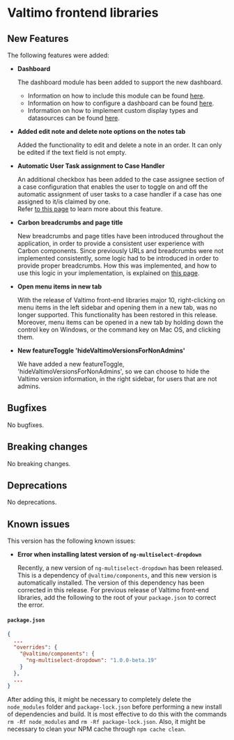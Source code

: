 # Valtimo frontend libraries

## New Features

The following features were added:

*   **Dashboard**

    The dashboard module has been added to support the new dashboard.

    * Information on how to include this module can be found [here](../../../nog-een-plek-geven/modules/core/dashboard.md).
    * Information on how to configure a dashboard can be found [here](../../../features/dashboard/).
    * Information on how to implement custom display types and datasources can be found [here](../../../features/dashboard/dashboard/).
*   **Added edit note and delete note options on the notes tab**

    Added the functionality to edit and delete a note in an order. It can only be edited if the text field is not empty.
*   **Automatic User Task assignment to Case Handler**

    An additional checkbox has been added to the case assignee section of a case configuration that enables the user to toggle on and off the automatic assignment of user tasks to a case handler if a case has one assigned to it/is claimed by one.\
    Refer [to this page](../../../features/document/automatic-task-assignment.md) to learn more about this feature.
*   **Carbon breadcrumbs and page title**

    New breadcrumbs and page titles have been introduced throughout the application, in order to provide a consistent user experience with Carbon components. Since previously URLs and breadcrumbs were not implemented consistently, some logic had to be introduced in order to provide proper breadcrumbs. How this was implemented, and how to use this logic in your implementation, is explained on [this page](../../../nog-een-plek-geven/reference/user-interface/breadcrumbs.md).
*   **Open menu items in new tab**

    With the release of Valtimo front-end libraries major 10, right-clicking on menu items in the left sidebar and opening them in a new tab, was no longer supported. This functionality has been restored in this release. Moreover, menu items can be opened in a new tab by holding down the control key on Windows, or the command key on Mac OS, and clicking them.
*   **New featureToggle 'hideValtimoVersionsForNonAdmins'**

    We have added a new featureToggle, 'hideValtimoVersionsForNonAdmins', so we can choose to hide the Valtimo version information, in the right sidebar, for users that are not admins.

## Bugfixes

No bugfixes.

## Breaking changes

No breaking changes.

## Deprecations

No deprecations.

## Known issues

This version has the following known issues:

*   **Error when installing latest version of `ng-multiselect-dropdown`**

    Recently, a new version of `ng-multiselect-dropdown` has been released. This is a dependency of `@valtimo/components`, and this new version is automatically installed. The version of this dependency has been corrected in this release. For previous release of Valtimo front-end libraries, add the following to the root of your `package.json` to correct the error.

#### **`package.json`**

```json
{
  ...
  "overrides": {
    "@valtimo/components": {
      "ng-multiselect-dropdown": "1.0.0-beta.19"
    }
  },
  ...
}
```

After adding this, it might be necessary to completely delete the `node_modules` folder and `package-lock.json` before performing a new install of dependencies and build. It is most effective to do this with the commands `rm -Rf node_modules` and `rm -Rf package-lock.json`. Also, it might be necessary to clean your NPM cache through `npm cache clean`.
